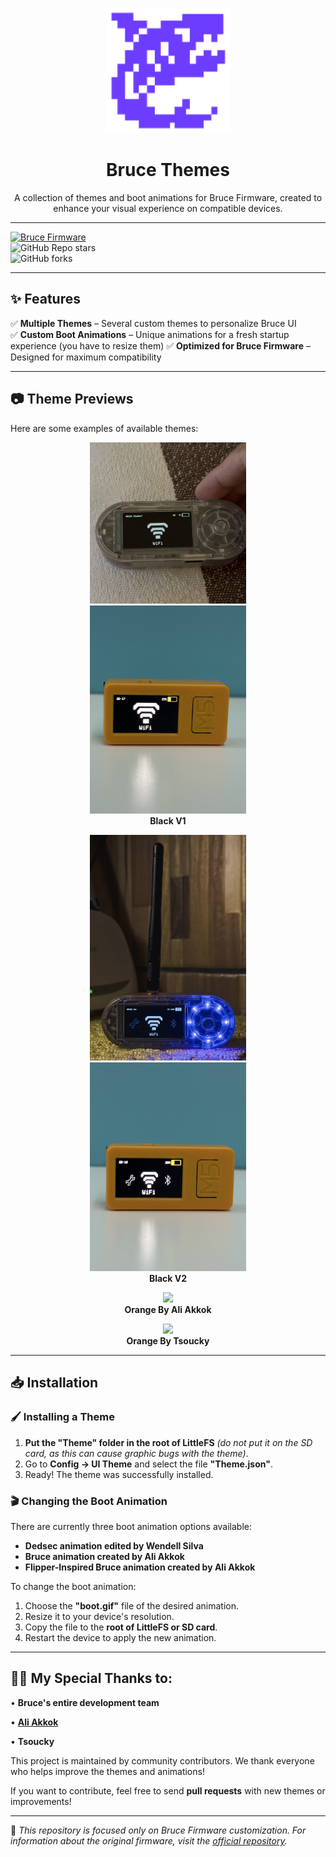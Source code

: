 <p align="center">
  <img src="Repository/icon.png" width="200"/>
</p>

<h1 align="center">Bruce Themes</h1>

<p align="center">
  A collection of themes and boot animations for Bruce Firmware, created to enhance your visual experience on compatible devices.
</p>

---

[![Bruce Firmware](https://img.shields.io/badge/Bruce-Firmware-0A66C2?style=for-the-badge&logo=github)](https://github.com/pr3y/Bruce)  
![GitHub Repo stars](https://img.shields.io/github/stars/wsedits01/Bruce-Themes?style=for-the-badge)  
![GitHub forks](https://img.shields.io/github/forks/wsedits01/Bruce-Themes?style=for-the-badge)  

---

## ✨ Features  

✅ **Multiple Themes** – Several custom themes to personalize Bruce UI  
✅ **Custom Boot Animations** – Unique animations for a fresh startup experience (you have to resize them)
✅ **Optimized for Bruce Firmware** – Designed for maximum compatibility  

---

## 📷 Theme Previews  

Here are some examples of available themes:

<p align="center">
  <img src="Repository/blackv1_t-embed.jpg" width="250"/><br>
  <img src="Repository/blackv1_m5stickc2.jpg" width="250"/><br>
  <b>Black V1</b>
</p>

<p align="center">
  <img src="Repository/blackv2_t-embed.jpg" width="250"/><br>
  <img src="Repository/blackv2_m5stickc2.jpg" width="250"/><br>
  <b>Black V2</b>
</p>

<p align="center">
  <img src="Repository/orange_akkok" width="250"/><br>
  <b>Orange By Ali Akkok</b>
</p>

<p align="center">
  <img src="Repository/orange_tsoucky" width="250"/><br>
  <b>Orange By Tsoucky</b>
</p>

---

## 📥 Installation  

### 🖌️ Installing a Theme  

1. **Put the "Theme" folder in the root of LittleFS** *(do not put it on the SD card, as this can cause graphic bugs with the theme)*.
2. Go to **Config → UI Theme** and select the file **"Theme.json"**.
3. Ready! The theme was successfully installed.

### 🎬 Changing the Boot Animation  

There are currently three boot animation options available: 

- **Dedsec animation edited by Wendell Silva**
- **Bruce animation created by Ali Akkok** 
- **Flipper-Inspired Bruce animation created by Ali Akkok** 

To change the boot animation:

1. Choose the **"boot.gif"** file of the desired animation.
2. Resize it to your device's resolution.
3. Copy the file to the **root of LittleFS or SD card**.
4. Restart the device to apply the new animation.

---

## 👨‍💻 My Special Thanks to:

• **Bruce's entire development team**

• **[Ali Akkok](https://github.com/aliakkok)**

• **Tsoucky**

This project is maintained by community contributors. We thank everyone who helps improve the themes and animations!

If you want to contribute, feel free to send **pull requests** with new themes or improvements!

---

🔹 *This repository is focused only on Bruce Firmware customization. For information about the original firmware, visit the [official repository](https://github.com/pr3y/Bruce).*  
